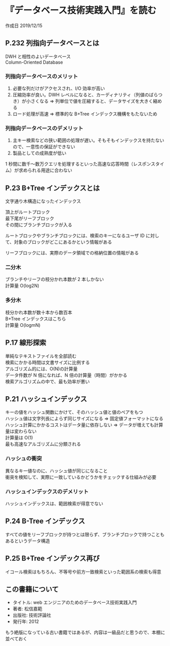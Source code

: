 # 『データベース技術実践入門』を読む

作成日 2019/12/15

## P.232 列指向データベースとは

DWH と相性のよいデータベース\
Column-Oriented Database

### 列指向データベースのメリット

1. 必要な列だけがアクセスされ、I/O 効率が高い
1. 圧縮効率が良い。DWH レベルになると、カーディナリティ（列値のばらつき）が小さくなる => 列単位で値を圧縮すると、データサイズを大きく縮める
1. ロード処理が高速 => 標準的な B+Tree インデックス機構をもたないため

### 列指向データベースのデメリット

1. 主キー検索などの狭い範囲の処理が遅い。そもそもインデックスを持たないので、一意性の保証ができない
1. 製品としての成熟度が低い

1 秒間に数千〜数万クエリを処理するといった高速な応答時間（レスポンスタイム）が求められる用途に合わない

## P.23 B+Tree インデックスとは

文字通り木構造になったインデックス

頂上がルートプロック\
最下尾がリーフブロック\
その間にブランチブロックが入る

ルートブロックやブランチブロックには、検索のキーになるユーザ ID に対して、対象のブロックがどこにあるかという情報がある

リーフブロックには、実際のデータ領域での格納位置の情報がある

### 二分木

ブランチやリーフの枝分かれ本数が 2 本しかない\
計算量 O(log2N)

### 多分木

枝分かれ本数が数十本から数百本\
B+Tree インデックスはこちら\
計算量 O(logmN)

## P.17 線形探索

単純なテキストファイルを全部読む\
検索にかかる時間は文書サイズに比例する\
アルゴリズム的には、O(N)の計算量\
データ件数が N 倍になれば、N 倍の計算量（時間）がかかる\
検索アルゴリズムの中で、最も効率が悪い

## P.21 ハッシュインデックス

キーの値をハッシュ関数にかけて、そのハッシュ値と値のペアをもつ\
ハッシュ値は文字列長によらず同じサイズになる => 固定値フォーマットになる\
ハッシュ計算にかかるコストはデータ量に依存しない => データが増えても計算量は変わらない\
計算量は O(1)\
最も高速なアルゴリズムに分類される

### ハッシュの衝突

異なるキー値なのに、ハッシュ値が同じになること\
衝突を検知して、実際に一致しているかどうかをチェックする仕組みが必要

### ハッシュインデックスのデメリット

ハッシュインデックスは、範囲検索が得意でない

## P.24 B-Tree インデックス

すべての値をリーフブロックが持つとは限らず、ブランチブロックで持つこともあるというデータ構造

## P.25 B+Tree インデックス再び

イコール検索はもちろん、不等号や前方一致検索といった範囲系の検索も得意

## この書籍について

- タイトル: web エンジニアのためのデータベース技術実践入門
- 著者: 松信嘉範
- 出版社: 技術評論社
- 発行年: 2012

もう絶版になっている古い書籍ではあるが、内容は一級品だと思うので、本棚に並べておく
